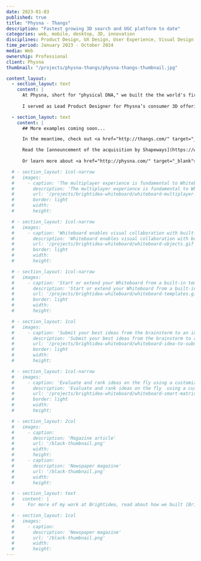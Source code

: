 ```yaml
---
date: 2023-01-03
published: true
title: "Physna · Thangs"
description: "Fastest growing 3D search and UGC platform to date"
categories: web, mobile, desktop, 3D, innovation
disciplines: Product Design, UX Design, User Experience, Visual Design
time_period: January 2023 - October 2024
media: Web
ownership: Professional 
client: Physna
thumbnail: "/projects/physna-thangs/physna-thangs-thumbnail.jpg"

content_layout:
  - section_layout: text
    content: |
      At Physna, short for "physical DNA," we built the the world's first geometric search engine and [largest online community](https://venturebeat.com/games/physnas-thangs-hits-20m-monthly-users-for-its-3d-art-community/) for 3D model creators, called **Thangs**. With more than 24 million indexed 3D models, Thangs enabled 3D enthusiasts to find, share, and sell 3D models for the physical and metaverse worlds. 
      
      I served as Lead Product Designer for Physna’s consumer 3D offerings under the Thangs brand, including web app, iOS & Android apps, Windows & Mac app, membership platform, and model store from January 2023 until Thangs was been [acquired by Shapeways](https://www.shapeways.com/blog/welcome-thangs-to-the-shapeways-family) in late 2024.

  - section_layout: text
    content: |
      ## More examples coming soon...

      In the meantime, check out <a href="http://thangs.com/" target="_blank">Thangs.com</a>.

      Read the [announcement of the acquisition by Shapeways](https://www.shapeways.com/blog/welcome-thangs-to-the-shapeways-family).
      
      Or learn more about <a href="http://physna.com/" target="_blank">Physna</a>.

  # - section_layout: 1col-narrow
  #   images:
  #     - caption: 'The multiplayer experience is fundamental to Whiteboard collaboration, supporting distributed knowledge work'
  #       description: 'The multiplayer experience is fundamental to Whiteboard collaboration, supporting distributed knowledge work'
  #       url: '/projects/brightidea-whiteboard/whiteboard-multiplayer.gif'
  #       border: light
  #       width:
  #       height:

  # - section_layout: 1col-narrow
  #   images:
  #     - caption: 'Whiteboard enables visual collaboration with built-in primitives including sticky notes, shapes, text, stickers, and drawing tools'
  #       description: 'Whiteboard enables visual collaboration with built-in primitives including sticky notes, shapes, text, stickers, and drawing tools'
  #       url: '/projects/brightidea-whiteboard/whiteboard-objects.gif'
  #       border: light
  #       width:
  #       height:

  # - section_layout: 1col-narrow
  #   images:
  #     - caption: 'Start or extend your Whiteboard from a built-in template for common workshops & team activities'
  #       description: 'Start or extend your Whiteboard from a built-in template for common workshops & team activities'
  #       url: '/projects/brightidea-whiteboard/whiteboard-templates.gif'
  #       border: light
  #       width:
  #       height:

  # - section_layout: 1col
  #   images:
  #     - caption: 'Submit your best ideas from the brainstorm to an idea challenge'
  #       description: 'Submit your best ideas from the brainstorm to an idea challenge'
  #       url: '/projects/brightidea-whiteboard/whiteboard-idea-to-submission.gif'
  #       border: light
  #       width:
  #       height:

  # - section_layout: 1col-narrow
  #   images:
  #     - caption: 'Evaluate and rank ideas on the fly using a customizable "Smart Matrix," with direct integration to the Brightidea idea management platfom'
  #       description: 'Evaluate and rank ideas on the fly  using a customizable "Smart Matrix," with direct integration to the Brightidea idea management platfom'
  #       url: '/projects/brightidea-whiteboard/whiteboard-smart-matrix.gif'
  #       border: light
  #       width:
  #       height:

  # - section_layout: 2col
  #   images:
  #     - caption:
  #       description: 'Magazine article'
  #       url: '/black-thumbnail.png'
  #       width:
  #       height:
  #     - caption:
  #       description: 'Newspaper magazine'
  #       url: '/black-thumbnail.png'
  #       width:
  #       height:

  # - section_layout: text
  #   content: |
  #     For more of my work at Brightidea, read about how we built [Brightidea Programs](/projects/brightidea-programs/) or how I contributed to the design of [core products and platform](/projects/brightidea/).

  # - section_layout: 1col
  #   images:
  #     - caption:
  #       description: 'Newspaper magazine'
  #       url: '/black-thumbnail.png'
  #       width:
  #       height:
---
```


